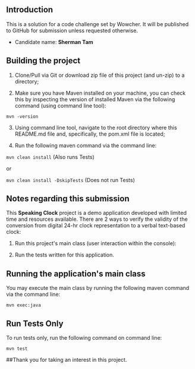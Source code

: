 ## Introduction
This is a solution for a code challenge set by Wowcher. It will be 
published to GitHub for submission unless requested otherwise.
- Candidate name: **Sherman Tam**


## Building the project
1) Clone/Pull via Git or download zip file of this project (and un-zip) 
to a directory;


2) Make sure you have Maven installed on your machine, you can check 
this by inspecting the version of installed Maven via the following
command (using command line tool):

``mvn -version``

3) Using command line tool, navigate to the root directory where this
README.md file and, specifically, the pom.xml file is located;

4) Run the following maven command via the command line:

``mvn clean install``    (Also runs Tests)

or

``mvn clean install -DskipTests``    (Does not run Tests)



## Notes regarding this submission
This **Speaking Clock** project is a demo application developed with 
limited time and resources available. There are 2 ways to verify the
validity of the conversion from digital 24-hr clock representation
to a verbal text-based clock:
1) Run this project's main class (user interaction within the console):


2) Run the tests written for this application.



## Running the application's main class
You may execute the main class by running the following maven command via 
the command line:

``mvn exec:java``


## Run Tests Only
To run tests only, run the following command on command line:

``mvn test``



##Thank you for taking an interest in this project.

